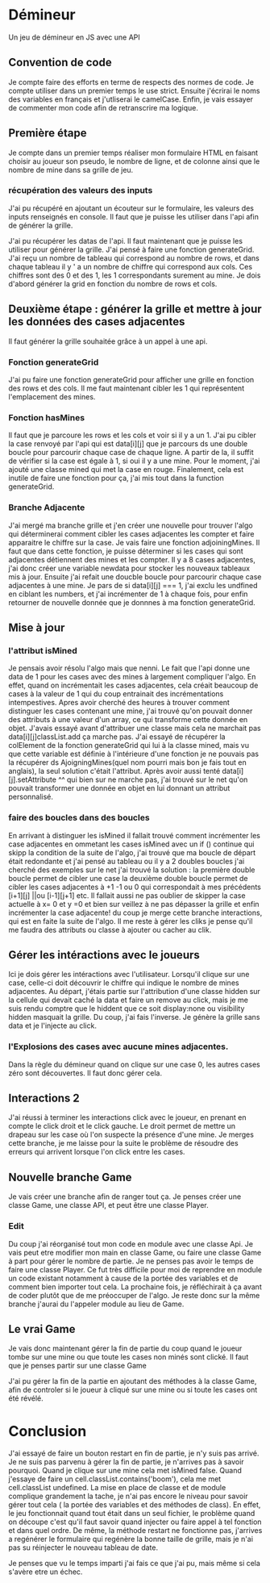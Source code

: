 # Démineur
Un jeu de démineur en JS avec une API
## Convention de code
Je compte faire des efforts en terme de respects des normes de code. Je compte utiliser dans un premier temps le use strict. Ensuite j'écrirai le noms des variables en français et j'utliserai le camelCase. Enfin, je vais essayer de commenter mon code afin de retranscrire ma logique.
## Première étape
Je compte dans un premier temps réaliser mon formulaire HTML en faisant choisir au joueur son pseudo, le nombre de ligne, et de colonne ainsi que le nombre de mine dans sa grille de jeu.

### récupération des valeurs des inputs
J'ai pu récupéré en ajoutant un écouteur sur le formulaire, les valeurs des inputs renseignés en console. Il faut que je puisse les utiliser dans l'api afin de générer la grille.

J'ai pu récupérer les datas de l'api. Il faut maintenant que je puisse les utiliser pour générer la grille. J'ai pensé à faire une fonction generateGrid. J'ai reçu un nombre de tableau qui correspond au nombre de rows, et dans chaque tableau il y ' a un nombre de chiffre qui correspond aux cols. Ces chiffres sont des 0 et des 1, les 1 correspondants surement au mine. Je dois d'abord générer la grid en fonction du nombre de rows et cols.

## Deuxième étape : générer la grille et mettre à jour les données des cases adjacentes
Il faut générer la grille souhaitée grâce à un appel à une api.
### Fonction generateGrid
 J'ai pu faire une fonction generateGrid pour afficher une grille en fonction des rows et des cols. Il me faut maintenant cibler les 1 qui représentent l'emplacement des mines.

### Fonction hasMines

 Il faut que je parcoure les rows et les cols et voir si il y a un 1. J'ai pu cibler la case renvoyé par l'api qui est data[i][j] que je parcours ds une double boucle pour parcourir chaque case de chaque ligne. A partir de la, il suffit de vérifier si la case est égale à 1, si oui il y a une mine. Pour le moment, j'ai ajouté une classe mined qui met la case en rouge. Finalement, cela est inutile de faire une fonction pour ça, j'ai mis tout dans la function generateGrid.

### Branche Adjacente
 J'ai mergé ma branche grille et j'en créer une nouvelle pour trouver l'algo qui déterminerai comment cibler les cases adjacentes les compter et faire apparaitre le chiffre sur la case. Je vais faire une fonction adjoiningMines. Il faut que dans cette fonction, je puisse déterminer si les cases qui sont adjacentes détiennent des mines et les compter. 
 Il y a 8 cases adjacentes, j'ai donc créer une variable newdata pour stocker les nouveaux tableaux mis à jour. Ensuite j'ai refait une doucble boucle pour parcourir chaque case adjacentes à une mine. Je pars de si data[i][j] === 1, j'ai exclu les undfined en ciblant les numbers, et j'ai incrémenter de 1 à chaque fois, pour enfin retourner de nouvelle donnée que je donnnes à ma fonction generateGrid.

 ## Mise à jour
### l'attribut isMined
 Je pensais avoir résolu l'algo mais que nenni. Le fait que l'api donne une data de 1 pour les cases avec des mines à largement compliquer l'algo. En effet, quand on incrémentait les cases adjacentes, cela créait beaucoup de cases à la valeur de 1 qui du coup entrainait des incrémentations intempestives. Apres avoir cherché des heures à trouver comment distinguer les cases contenant une mine, j'ai trouvé qu'on pouvait donner des attributs à une valeur d'un array, ce qui transforme cette donnée en objet. J'avais essayé avant d'attribuer une classe mais cela ne marchait pas data[i][j]classList.add ça marche pas. J'ai essayé de récupérer la colElement de la fonction generateGrid qui lui à la classe mined, mais vu que cette variable est définie à l'intérieure d'une fonction je ne pouvais pas la récupérer ds AjoigningMines(quel nom pourri mais bon je fais tout en anglais), la seul solution c'était l'attribut. Après avoir aussi tenté data[i][j].setAttribute ^^ qui bien sur ne marche pas, j'ai trouvé sur le net qu'on pouvait transformer une donnée en objet en lui donnant un attribut personnalisé. 
 ### faire des boucles dans des boucles
 En arrivant à distinguer les isMined il fallait trouvé comment incrémenter les case adjacentes en ommetant les cases isMined avec un if () continue qui skipp la condition de la suite de l'algo, j'ai trouvé que ma boucle de départ était redondante et j'ai pensé au tableau ou il y a 2 doubles boucles j'ai cherché des exemples sur le net j'ai trouvé la solution : la première double boucle permet de cibler une case la deuxième double boucle permet de cibler les cases adjacentes à +1 -1 ou 0 qui correspondait à mes précédents [i+1][j] ||ou [i-1][j+1] etc. Il fallait aussi ne pas oublier de skipper la case actuelle à x= 0 et y =0 et bien sur veillez à ne pas dépasser la grille et enfin incrémenter la case adjacente! du coup je merge cette branche interactions, qui est en faite la suite de l'algo. Il me reste à gérer les cliks je pense qu'il me faudra des attributs ou classe à ajouter ou cacher au clik.


## Gérer les intéractions avec le joueurs
Ici je dois gérer les intéractions avec l'utilisateur. Lorsqu'il clique sur une case, celle-ci doit découvrir le chiffre qui indique le nombre de mines adjacentes. Au départ, j'étais partie sur l'attribution d'une classe hidden sur la cellule qui devait caché la data et faire un remove au click, mais je me suis rendu comptre que le hiddent que ce soit display:none ou visibility hidden masquait la grille. Du coup, j'ai fais l'inverse. Je génère la grille sans data et je l'injecte au click.

### l'Explosions des cases avec aucune mines adjacentes.
Dans la règle du démineur quand on clique sur une case 0, les autres cases zéro sont découvertes. Il faut donc gérer cela.

## Interactions 2
J'ai réussi à terminer les interactions click avec le joueur, en prenant en compte le click droit et le click gauche. Le droit permet de mettre un drapeau sur les case où l'on suspecte la présence d'une mine.
Je merges cette branche, je me laisse pour la suite le problème de résoudre des erreurs qui arrivent lorsque l'on click entre les cases.

## Nouvelle branche Game
Je vais créer une branche afin de ranger tout ça. Je penses créer une classe Game, une classe API, et peut être une classe Player.

### Edit

Du coup j'ai réorganisé tout mon code en module avec une classe Api. Je vais peut etre modifier mon main en classe Game, ou faire une classe Game à part pour gérer le nombre de partie. Je ne penses pas avoir le temps de faire une classe Player. Ce fut très difficile pour moi de reprendre en module un code existant notamment à cause de la portée des variables et de comment bien importer tout cela. La prochaine fois, je réfléchirait à ça avant de coder plutôt que de me préoccuper de l'algo. Je reste donc sur la même branche j'aurai du l'appeler module au lieu de Game.

## Le vrai Game
Je vais donc maintenant gérer la fin de partie du coup quand le joueur tombe sur une mine ou que toute les cases non minés sont clické. Il faut que je penses partir sur une classe Game

J'ai pu gérer la fin de la partie en ajoutant des méthodes à la classe Game, afin de controler si le joueur à cliqué sur une mine ou si toute les cases ont été révélé.

# Conclusion

J'ai essayé de faire un bouton restart en fin de partie, je n'y suis pas arrivé.
Je ne suis pas parvenu à gérer la fin de partie, je n'arrives pas à savoir pourquoi. Quand je clique sur une mine cela met isMined false. Quand j'essaye de faire un cell.classList.contains('boom'), cela me met cell.classList undefined. La mise en place de classe et de module complique grandement la tache, je n'ai pas encore le niveau pour savoir gérer tout cela ( la portée des variables et des méthodes de class). En effet, le jeu fonctionnait quand tout était dans un seul fichier, le problème quand on découpe c'est qu'il faut savoir quand injecter ou faire appel à tel fonction et dans quel ordre.
De même, la méthode restart ne fonctionne pas, j'arrives a regénérer le formulaire qui regénère la bonne taille de grille, mais je n'ai pas su réinjecter le nouveau tableau de date.

Je penses que vu le temps imparti j'ai fais ce que j'ai pu, mais même si cela s'avère etre un échec.
